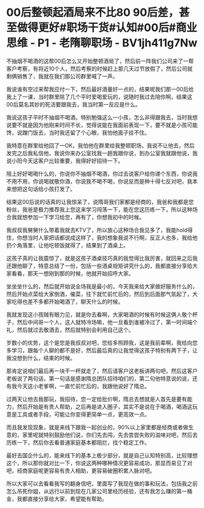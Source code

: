 # 00后整顿起酒局来不比80 90后差，甚至做得更好#职场干货#认知#00后#商业思维 - P1 - 老隋聊职场 - BV1jh411g7Nw

不抽烟不喝酒的这帮00后怎么又开始整顿酒局了，然后前一阵我们公司来了一帮客户考察，有将近10个人，然后考察的时候赶上那几天过节放假了，然后公司就剩俩销售了，我就在我们那公司群里喊了一声。

我说谁有空过来帮我应付一下，然后最好酒量好一点的，结果呢我们那一00后给我上了一课，当时群里除了几个平时爱喝爱玩的，说随时我过去陪你啊，结果这00后莫名其妙的死活要跟我去，我当时第一反应是什么。

我说这孩子平时不抽烟不喝酒，特别勉强这么一小孩，怎么非得跟我去，当时我想说要不就是因为他刚来时间不长，觉得说能在我面前表现一下，要不就是小孩可能馋，说蹭门饭去，当时我还留了个心眼，我怕他面子挂不住。

我特意在群里给他回了一OK，我怕他在群里给我整顿职场，我说不让他去，然后发完之后我私信他，我说你来办公室找我一趟我跟你说，到办公室我就跟他说，我说小阳今天这客户比较重要，我得好好招待一下。

陪上好好喝喝什么的，你说你不抽烟不喝酒，你过去说客户给你递个东西，你说我不用不用，你说喝就敬你酒，你说我不喝不喝，你说反而是种十得七反对吧，我本来想把这句话给小孩打发了。

结果这00后说的话真的让我惊呆了，说隋哥我们家都是经商的，我爸和我都是您粉丝，我爸是极力推荐我上您这来学习闯荡一下，能在您这历练一下，所以这种场合我就想参加一下学习给您，再有了，你想我初中的时候。

我叔叔我舅舅什么带着我就去KTV了，所以放心这种场合我见多了，我能hold得住，你想当时人家把话都说成这样了，我的想象我说不行啊，反正人也多，我给他扔个角落里，让他吃顿饭就得了，结果到了酒桌上。

这孩子真的让我震惊了，就是这孩子酒桌技巧真的我觉得比我厉害，就回来之后我还跟他聊了，特意总结了一份，包括一些酒桌规矩讲究什么的，我都直接分享给大家看看，那天一想刚到那的时候，他就开始招呼大家。

坐坐坐什么的，然后就开始说全场我是最小的，今天我来给大家做好服务什么的，然后开始点菜给大家倒酒，催菜，往下就忙前忙后的，然后到后面那气氛起了，大家吃得也差不多都开始喝酒了，聊天什么的时候。

我就发现这小孩贼有眼力见，就是你去看啊，大家喝酒的时候有时候这俩人敬个杯子，然后中间哥一个人，这人就特冷场嘛，他一旦看到谁被冷过了，第一时间端个礼，然后就过去敬酒去，然后就特别会利用自己这个。

岁数小的优势，这个是您是我叔叔对吧，您给多照顾我，这是我前辈啊，我给向您多学习，跟每个人聊的都不是好，然后最后真的让我觉得这孩子特别有两下子，让我没想到什么，结束的时候。

那肯定说咱们最后再一块干一杯就走了，然后请客户这老板讲两句吧，然后这客户老板说了两句话，第一句话是感谢隋总团队招待咱们的，第二句他特意说的说，还有我今天这小老爹啊，一直忙前忙后的，我跟他说好了隋总。

过两天让他去我那玩，我招待，您一定给批价啊，隋总去想就是人首先是要有能力，然后开始是有贵人帮助，之后再是进入圈子，其实不是说在于喝酒，喝酒这玩意是工具或者手段，可能让你变得更简单一点，更高效一点。

而且我发现现象，就是来线下跟我一起创业的，90%以上家里都是经商或者做生意的，家里呢就特别鼓励他们说，你们先去闯，先去尝尝失败的滋味对吧，然后去历练一下，然后你去看普通家庭基本都阻拦，找个稳定工作。

最好去国企什么的，能来线下的基本上极少部分，就是自己认知特别高，比较理想这个，所以那你就对比一下，你说这两种哪种情况更容易成功，那显而易见了对吧，经商家庭呢更容易有贵人相助，更容易破圈积累人脉对吧。

所以大家可以去看看我写的翻身信吧，里面写了我现在做的事和玩法，包括我之前怎么吊死你姐，从远行以前到现在几家公司里经历经验，还有我怎么赚的第一桶金，我都直接分享给大家，希望能有帮助。

